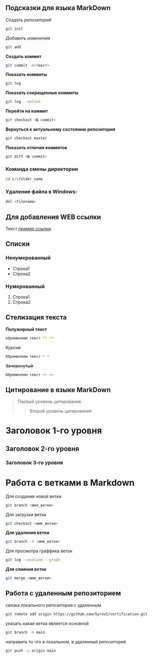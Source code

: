 ## Подсказки для языка MarkDown
*Создать репозиторий*
```sh
git init
```
*Добавить изменения*
```sh
git add
```
**Создать коммит**
```sh
git commit -m<текст>
```
**Показать коммиты**
```sh
git log
```
**Показать сокращенные коммиты**
```sh
git log --online
```
**Перейти на коммит**
```sh
git checkout <№ commit>
```
**Вернуться к актуальному состоянию репозитория**
```sh
git checkout master
```
**Показать отличия коммитов**
```sh
git diff <№ commit>
```
### Команда смены директории
```sh
cd c:\folder_name
```
### Удаление файла в Windows:
```sh
del <filename>
```
## Для добавления WEB ссылки
Текст [пример ссылки](http.example.com "Всплывающая подсказка")
## Списки
### Ненумерованный
* Строка1
* Строка2

### Нумерованный
1. Строка1
2. Строка2

## Стелизация текста

**Полужирный текст**
```sh
обременяем текст ** **
```

*Курсив*
```sh
Обременяем текст * *
 ```

 ~~Зачеркнутый~~
```sh
Обременяем текст ~~ ~~
```

## Цитирование в языке MarkDown
>Первый уровень цитирования
>>Второй уровень цитирования

# Заголовок 1-го уровня
## Заголовок 2-го уровня
### Заголовок 3-го уровня

 # Работа с ветками в Markdown
 Для создания новой ветки 
 ```sh
 git branch <имя_ветки>
 ```

Для загрузки ветки
```sh
git checkout <имя_ветки>
```

**Для удаления ветки** 
```sh
git branch -d <имя_ветки>
```

Для просмотра граффика веток
```sh
git log --oneline --graph
```

***Для слияния веток***
```sh
git merge <имя_ветки>
```

## Работа с удаленным репозиторием

связка локального репозитория с удаленным
```sh
git remote add origin https://github.com/SyrovI/certification.git
```

указать какая ветка является основной
```sh
git branch -m main
```

направить то что в локальном, в удаленный репозиторий
```sh
git push -u origin main
```